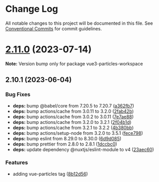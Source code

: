 # Change Log

All notable changes to this project will be documented in this file.
See [Conventional Commits](https://conventionalcommits.org) for commit guidelines.

# [2.11.0](https://github.com/tsparticles/vue3/compare/v2.10.1...v2.11.0) (2023-07-14)

**Note:** Version bump only for package vue3-particles-workspace





## 2.10.1 (2023-06-04)


### Bug Fixes

* **deps:** bump @babel/core from 7.20.5 to 7.20.7 ([a362fb7](https://github.com/tsparticles/vue3/commit/a362fb740242cf23528b78d24e2ba82139ab1fe1))
* **deps:** bump actions/cache from 3.0.11 to 3.2.0 ([2fab42b](https://github.com/tsparticles/vue3/commit/2fab42becaa5548f0c3b785497b1c6f7f78e2ec8))
* **deps:** bump actions/cache from 3.0.2 to 3.0.11 ([7e7ae88](https://github.com/tsparticles/vue3/commit/7e7ae8899a4c2cb020877e18cab2b4602b51dc70))
* **deps:** bump actions/cache from 3.2.0 to 3.2.1 ([2f04b1d](https://github.com/tsparticles/vue3/commit/2f04b1d4f8b471193f260c4208bc9aaef4aa815a))
* **deps:** bump actions/cache from 3.2.1 to 3.2.2 ([4b380bb](https://github.com/tsparticles/vue3/commit/4b380bbba7f08f0d62e7f91a3799b1445ab92eb8))
* **deps:** bump actions/setup-node from 3.2.0 to 3.5.1 ([fece798](https://github.com/tsparticles/vue3/commit/fece79840f9c772f41958ff302dd16fa9dcbc2c8))
* **deps:** bump eslint from 8.29.0 to 8.30.0 ([6d9d085](https://github.com/tsparticles/vue3/commit/6d9d0856c62b643b8d6e159d9b09ba06053c9867))
* **deps:** bump prettier from 2.8.0 to 2.8.1 ([1dccbc0](https://github.com/tsparticles/vue3/commit/1dccbc099d87abe3d282dccd8282ca62e25f0bcd))
* **deps:** update dependency @nuxtjs/eslint-module to v4 ([23aec60](https://github.com/tsparticles/vue3/commit/23aec600eab35cedabb171e574b913d511977fed))


### Features

* adding vue-particles tag ([8b12d56](https://github.com/tsparticles/vue3/commit/8b12d5654515d52729ea7902f5e16806ddd48422))
